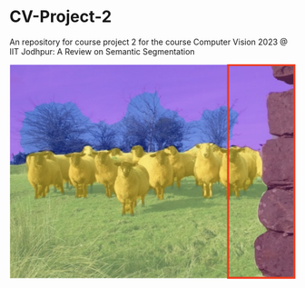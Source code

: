 # CV-Project-2
An repository for course project 2 for the course Computer Vision 2023 @ IIT Jodhpur: A Review on Semantic Segmentation

![Example Image](https://github.com/rohansingh9001/CV-Project-2/blob/main/sample.png?raw=true)
